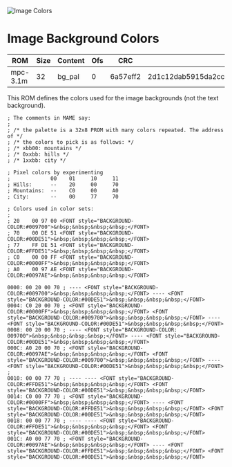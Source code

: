 ![Image Colors](MoonPatrol.jpg)

# Image Background Colors

| ROM      | Size | Content  | Ofs  | CRC      | SHA1                                     |
| -------- | ---- | -------- | ---- | -------- | ---------------------------------------- |
| mpc-3.1m |   32 | bg_pal   |    0 | 6a57eff2 | 2d1c12dab5915da2ccd466e39436c88be434d634 |

This ROM defines the colors used for the image backgrounds (not the text background).

```
; The comments in MAME say:
;
; /* the palette is a 32x8 PROM with many colors repeated. The address of */
; /* the colors to pick is as follows: */
; /* xbb00: mountains */
; /* 0xxbb: hills */
; /* 1xxbb: city */

; Pixel colors by experimenting
;             00    01     10     11
; Hills:      --    20     00     70
; Mountains:  --    C0     00     A0
; City:       --    00     77     70

; Colors used in color sets:
;
; 20    00 97 00 <FONT style="BACKGROUND-COLOR:#009700">&nbsp;&nbsp;&nbsp;&nbsp;</FONT>
; 70    00 DE 51 <FONT style="BACKGROUND-COLOR:#00DE51">&nbsp;&nbsp;&nbsp;&nbsp;</FONT>
; 77    FF DE 51 <FONT style="BACKGROUND-COLOR:#FFDE51">&nbsp;&nbsp;&nbsp;&nbsp;</FONT>
; C0    00 00 FF <FONT style="BACKGROUND-COLOR:#0000FF">&nbsp;&nbsp;&nbsp;&nbsp;</FONT>
; A0    00 97 AE <FONT style="BACKGROUND-COLOR:#0097AE">&nbsp;&nbsp;&nbsp;&nbsp;</FONT>
```

```plainCode
0000: 00 20 00 70 ; ---- <FONT style="BACKGROUND-COLOR:#009700">&nbsp;&nbsp;&nbsp;&nbsp;</FONT> ---- <FONT style="BACKGROUND-COLOR:#00DE51">&nbsp;&nbsp;&nbsp;&nbsp;</FONT>
0004: C0 20 00 70 ; <FONT style="BACKGROUND-COLOR:#0000FF">&nbsp;&nbsp;&nbsp;&nbsp;</FONT> <FONT style="BACKGROUND-COLOR:#009700">&nbsp;&nbsp;&nbsp;&nbsp;</FONT> ---- <FONT style="BACKGROUND-COLOR:#00DE51">&nbsp;&nbsp;&nbsp;&nbsp;</FONT>
0008: 00 20 00 70 ; ---- <FONT style="BACKGROUND-COLOR: 009700">&nbsp;&nbsp;&nbsp;&nbsp;</FONT> ---- <FONT style="BACKGROUND-COLOR:#00DE51">&nbsp;&nbsp;&nbsp;&nbsp;</FONT>
000C: A0 20 00 70 ; <FONT style="BACKGROUND-COLOR:#0097AE">&nbsp;&nbsp;&nbsp;&nbsp;</FONT> <FONT style="BACKGROUND-COLOR:#009700">&nbsp;&nbsp;&nbsp;&nbsp;</FONT> ---- <FONT style="BACKGROUND-COLOR:#00DE51">&nbsp;&nbsp;&nbsp;&nbsp;</FONT>
;
0010: 00 00 77 70 ; ---- ---- <FONT style="BACKGROUND-COLOR:#FFDE51">&nbsp;&nbsp;&nbsp;&nbsp;</FONT> <FONT style="BACKGROUND-COLOR:#00DE51">&nbsp;&nbsp;&nbsp;&nbsp;</FONT>
0014: C0 00 77 70 ; <FONT style="BACKGROUND-COLOR:#0000FF">&nbsp;&nbsp;&nbsp;&nbsp;</FONT> ---- <FONT style="BACKGROUND-COLOR:#FFDE51">&nbsp;&nbsp;&nbsp;&nbsp;</FONT> <FONT style="BACKGROUND-COLOR:#00DE51">&nbsp;&nbsp;&nbsp;&nbsp;</FONT>
0018: 00 00 77 70 ; ---- ---- <FONT style="BACKGROUND-COLOR:#FFDE51">&nbsp;&nbsp;&nbsp;&nbsp;</FONT> <FONT style="BACKGROUND-COLOR:#00DE51">&nbsp;&nbsp;&nbsp;&nbsp;</FONT>
001C: A0 00 77 70 ; <FONT style="BACKGROUND-COLOR:#0097AE">&nbsp;&nbsp;&nbsp;&nbsp;</FONT> ---- <FONT style="BACKGROUND-COLOR:#FFDE51">&nbsp;&nbsp;&nbsp;&nbsp;</FONT> <FONT style="BACKGROUND-COLOR:#00DE51">&nbsp;&nbsp;&nbsp;&nbsp;</FONT>
```
